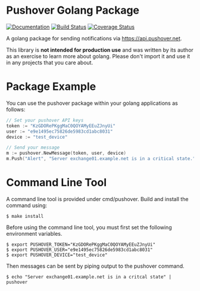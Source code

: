 # Pushover Golang Package

[![Documentation](https://godoc.org/github.com/bdenning/pushover?status.svg)](https://godoc.org/github.com/bdenning/pushover) [![Build Status](https://drone.io/github.com/bdenning/pushover/status.png)](https://drone.io/github.com/bdenning/pushover/latest) [![Coverage Status](https://coveralls.io/repos/bdenning/pushover/badge.svg?branch=master&service=github)](https://coveralls.io/github/bdenning/pushover?branch=master)

A golang package for sending notifications via https://api.pushover.net.

This library is **not intended for production use** and was written by its author as an exercise to learn more about golang. Please don't import it and use it in any projects that you care about.

# Package Example
You can use the pushover package within your golang applications as follows:
```Go
// Set your pushover API keys
token := "KzGDORePKggMaC0QOYAMyEEuZJnyUi"
user := "e9e1495ec75826de5983cd1abc8031"
device := "test_device"

// Send your message
m := pushover.NewMessage(token, user, device)
m.Push("Alert", "Server exchange01.example.net is in a critical state.")
```

# Command Line Tool
A command line tool is provided under cmd/pushover. Build and install the command using:
```Shell
$ make install
```
Before using the command line tool, you must first set the following environment variables.
```Shell
$ export PUSHOVER_TOKEN="KzGDORePKggMaC0QOYAMyEEuZJnyUi"
$ export PUSHOVER_USER="e9e1495ec75826de5983cd1abc8031"
$ export PUSHOVER_DEVICE="test_device"
```
Then messages can be sent by piping output to the pushover command.
```Shell
$ echo "Server exchange01.example.net is in a critcal state" | pushover
```
